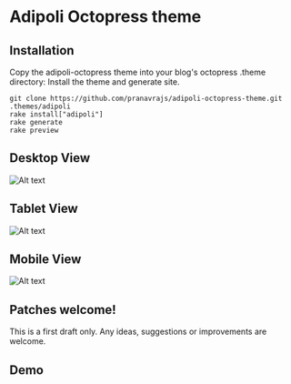 # Adipoli Octopress theme 

## Installation

Copy the adipoli-octopress theme into your blog's octopress .theme directory:
Install the theme and generate site.

```
git clone https://github.com/pranavrajs/adipoli-octopress-theme.git .themes/adipoli
rake install["adipoli"]
rake generate
rake preview

```
## Desktop View 
![Alt text](http://maangalabs.com/images/posts/5/theme-1.png "Desktop View")

## Tablet View 
![Alt text](http://maangalabs.com/images/posts/5/theme-2.png "Tablet View")

## Mobile View 
![Alt text](http://maangalabs.com/images/posts/5/theme-3.png "Mobile View")


## Patches welcome!

This is a first draft only. Any ideas, suggestions or improvements are welcome.

## Demo

